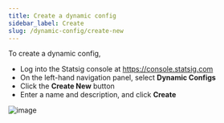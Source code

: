 ```yaml
---
title: Create a dynamic config
sidebar_label: Create
slug: /dynamic-config/create-new
---
```


To create a dynamic config, 
- Log into the Statsig console at https://console.statsig.com 
- On the left-hand navigation panel, select **Dynamic Configs**
- Click the **Create New** button
- Enter a name and description, and click **Create**

![image](https://github.com/user-attachments/assets/f44b281f-be49-46ce-b60d-e68a647274ab)

